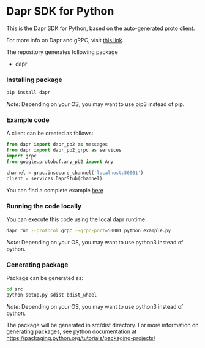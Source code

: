# Dapr SDK for Python
This is the Dapr SDK for Python, based on the auto-generated proto client.<br>

For more info on Dapr and gRPC, visit [this link](https://github.com/dapr/docs/tree/master/howto/create-grpc-app).

The repository generates following package
- dapr

### Installing package
```sh
pip install dapr
```
*Note*: Depending on your OS, you may want to use pip3 instead of pip.

### Example code
A client can be created as follows:

```python
from dapr import dapr_pb2 as messages
from dapr import dapr_pb2_grpc as services
import grpc
from google.protobuf.any_pb2 import Any

channel = grpc.insecure_channel('localhost:50001')
client = services.DaprStub(channel)
```

You can find a complete example [here](https://github.com/dapr/python-sdk/blob/master/example.py)

### Running the code locally

You can execute this code using the local dapr runtime:

```sh
dapr run --protocol grpc --grpc-port=50001 python example.py
```
*Note*: Depending on your OS, you may want to use python3 instead of python.


### Generating package
Package can be generated as:
```sh
cd src
python setup.py sdist bdist_wheel
```
*Note*: Depending on your OS, you may want to use python3 instead of python.

The package will be generated in src/dist directory.
For more information on generating packages, see python documentation at https://packaging.python.org/tutorials/packaging-projects/